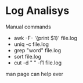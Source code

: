 # Log Analisys

Manual commands
- awk -F- '{print $1}' file.log
- uniq -c file.log
- grep "word" file.log
- sort file.log
- cut -d " " -f1 file.log

man page can help ever
